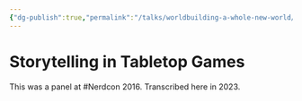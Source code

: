 ```yaml
---
{"dg-publish":true,"permalink":"/talks/worldbuilding-a-whole-new-world/","tags":["talks","nerdcon","rpg","gming"],"noteIcon":1}
---
```


# Storytelling in Tabletop Games

This was a panel at #Nerdcon 2016. Transcribed here in 2023.